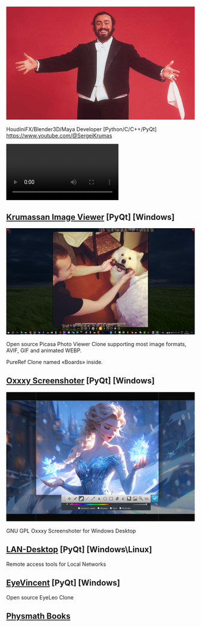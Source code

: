 
![](pics/pavarotti.jpeg)

HoudiniFX/Blender3D/Maya Developer [Python/C/C++/PyQt] https://www.youtube.com/@SergeiKrumas


![](https://github.com/sergkrumas/sergkrumas/raw/refs/heads/main/data/kein_zittern.mp4)

## [Krumassan Image Viewer](https://github.com/sergkrumas/image_viewer) [PyQt] [Windows]

![](https://github.com/sergkrumas/image_viewer/blob/master/docs/screenshot.png)

Open source Picasa Photo Viewer Clone supporting most image formats, AVIF, GIF and animated WEBP.

PureRef Clone named «Boards» inside.

## [Oxxxy Screenshoter](https://github.com/sergkrumas/oxxxy) [PyQt] [Windows]

![](https://github.com/sergkrumas/oxxxy/blob/master/docs/screenshot.png)

GNU GPL Oxxxy Screenshoter for Windows Desktop

## [LAN-Desktop](https://github.com/sergkrumas/lan_desktop) [PyQt] [Windows\Linux]
Remote access tools for Local Networks

## [EyeVincent](https://github.com/sergkrumas/eye_vincent) [PyQt] [Windows]
Open source EyeLeo Clone

## [Physmath Books](https://github.com/sergkrumas/physmath)
